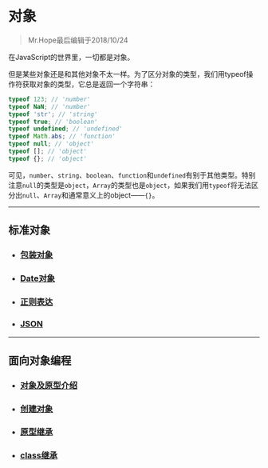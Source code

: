 # 对象

> Mr.Hope最后编辑于2018/10/24

在JavaScript的世界里，一切都是对象。

但是某些对象还是和其他对象不太一样。为了区分对象的类型，我们用typeof操作符获取对象的类型，它总是返回一个字符串：

```js
typeof 123; // 'number'
typeof NaN; // 'number'
typeof 'str'; // 'string'
typeof true; // 'boolean'
typeof undefined; // 'undefined'
typeof Math.abs; // 'function'
typeof null; // 'object'
typeof []; // 'object'
typeof {}; // 'object'
```

可见，`number`、`string`、`boolean`、`function`和`undefined`有别于其他类型。特别注意`null`的类型是`object`，`Array`的类型也是`object`，如果我们用`typeof`将无法区分出`null`、`Array`和通常意义上的object——`{}`。

---

## 标准对象

- ### [包装对象](object/wrap)

- ### [Date对象](object/date)

- ### [正则表达](object/regExp)

- ### [JSON](object/JSON)

---

## 面向对象编程

- ### [对象及原型介绍](object/intro)

- ### [创建对象](object/create)

- ### [原型继承](object/inherit)

- ### [class继承](object/class)